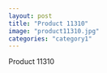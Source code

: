 ```yaml
---
layout: post
title: "Product 11310"
image: "product11310.jpg"
categories: "category1"
---
```

Product 11310
